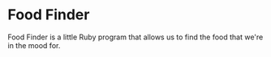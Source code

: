 # Food Finder

Food Finder is a little Ruby program that allows us to find the food that we're in the mood for. 
